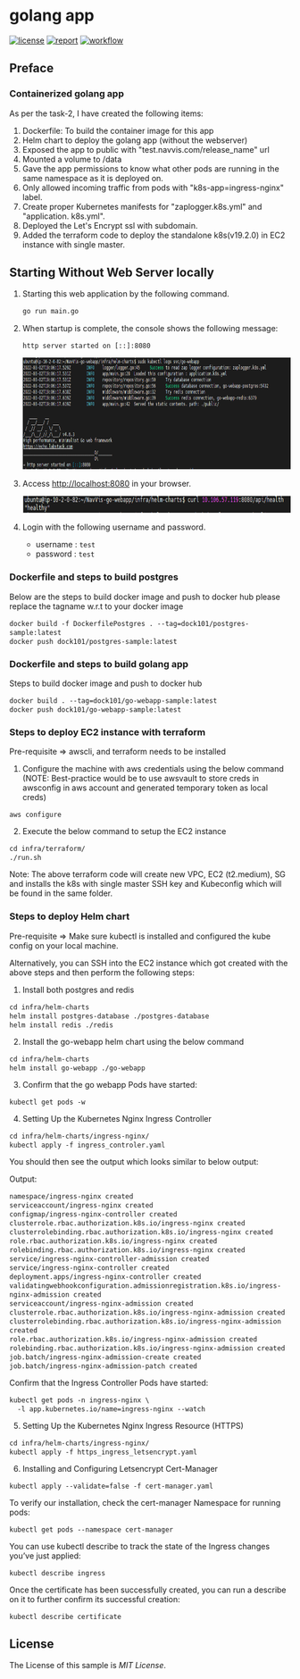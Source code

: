 # golang app

[![license](https://img.shields.io/github/license/Shashankreddysunkara/NavVis-go-webapp?style=for-the-badge)](https://github.com/Shashankreddysunkara/NavVis-go-webapp/blob/main/LICENSE)
[![report](https://goreportcard.com/badge/github.com/Shashankreddysunkara/NavVis-go-webapp?style=for-the-badge)](https://goreportcard.com/report/github.com/Shashankreddysunkara/NavVis-go-webapp)
[![workflow](https://img.shields.io/github/workflow/status/Shashankreddysunkara/NavVis-go-webapp/check?label=check&style=for-the-badge&logo=github)](https://github.com/Shashankreddysunkara/NavVis-go-webapp/actions?query=workflow%3Acheck)


## Preface

### Containerized golang app 

As per the task-2, I have created the following items:
1. Dockerfile: To build the container image for this app
2. Helm chart to deploy the golang app (without the webserver)
3. Exposed the app to public with "test.navvis.com/release_name" url
4. Mounted a volume to /data
5. Gave the app permissions to know what other pods are running in the same
   namespace as it is deployed on.
6. Only allowed incoming traffic from pods with "k8s-app=ingress-nginx" label.
7. Create proper Kubernetes manifests for "zaplogger.k8s.yml" and "application.
   k8s.yml".
8. Deployed the Let's Encrypt ssl with subdomain.
9. Added the terraform code to deploy the standalone k8s(v19.2.0) in EC2 instance with single master.

## Starting Without Web Server locally
1. Starting this web application by the following command.
    ```bash
    go run main.go
    ```
2. When startup is complete, the console shows the following message:
    ```
    http server started on [::]:8080
    ```

    <img width=650px height=200px src="./NavVis%20task2%20result%201%20-%20without%20webserver.png" alt="Project Plan"></a> 

3. Access [http://localhost:8080](http://localhost:8080) in your browser.
   
   <img width=650px height=30px src="./NavVis%20task2%20result%202%20-%20without%20webserver.png" alt="Project Plan"></a>
4. Login with the following username and password.
    - username : ``test``
    - password : ``test``

### Dockerfile and steps to build postgres
Below are the steps to build docker image and push to docker hub
please replace the tagname w.r.t to your docker image

```
docker build -f DockerfilePostgres . --tag=dock101/postgres-sample:latest
docker push dock101/postgres-sample:latest
```

### Dockerfile and steps to build golang app

Steps to build docker image and push to docker hub

```
docker build . --tag=dock101/go-webapp-sample:latest
docker push dock101/go-webapp-sample:latest
```

### Steps to deploy EC2 instance with terraform

Pre-requisite => awscli, and terraform needs to be installed 

1. Configure the machine with aws credentials using the below command (NOTE: Best-practice would be to use awsvault to store creds in awsconfig in aws account and generated temporary token as local creds)
```
aws configure
```
2. Execute the below command to setup the EC2 instance
```
cd infra/terraform/
./run.sh
```
Note: 
The above terraform code will create new VPC, EC2 (t2.medium), SG and installs the k8s with single master SSH key and Kubeconfig which will be found in the same folder.


### Steps to deploy Helm chart

Pre-requisite => Make sure kubectl is installed and configured the kube config on your local machine.

Alternatively, you can SSH into the EC2 instance which got created with the above steps and then perform the following steps:

1. Install both postgres and redis
```
cd infra/helm-charts
helm install postgres-database ./postgres-database
helm install redis ./redis
```

2. Install the go-webapp helm chart using the below command

```
cd infra/helm-charts
helm install go-webapp ./go-webapp
```

3. Confirm that the go webapp Pods have started:
```
kubectl get pods -w
```

4. Setting Up the Kubernetes Nginx Ingress Controller
```
cd infra/helm-charts/ingress-nginx/
kubectl apply -f ingress_controler.yaml
```
You should then see the output which looks similar to below output:

Output:
```
namespace/ingress-nginx created
serviceaccount/ingress-nginx created
configmap/ingress-nginx-controller created
clusterrole.rbac.authorization.k8s.io/ingress-nginx created
clusterrolebinding.rbac.authorization.k8s.io/ingress-nginx created
role.rbac.authorization.k8s.io/ingress-nginx created
rolebinding.rbac.authorization.k8s.io/ingress-nginx created
service/ingress-nginx-controller-admission created
service/ingress-nginx-controller created
deployment.apps/ingress-nginx-controller created
validatingwebhookconfiguration.admissionregistration.k8s.io/ingress-nginx-admission created
serviceaccount/ingress-nginx-admission created
clusterrole.rbac.authorization.k8s.io/ingress-nginx-admission created
clusterrolebinding.rbac.authorization.k8s.io/ingress-nginx-admission created
role.rbac.authorization.k8s.io/ingress-nginx-admission created
rolebinding.rbac.authorization.k8s.io/ingress-nginx-admission created
job.batch/ingress-nginx-admission-create created
job.batch/ingress-nginx-admission-patch created
```
Confirm that the Ingress Controller Pods have started:
```
kubectl get pods -n ingress-nginx \
  -l app.kubernetes.io/name=ingress-nginx --watch
```

5. Setting Up the Kubernetes Nginx Ingress Resource (HTTPS)
```
cd infra/helm-charts/ingress-nginx/
kubectl apply -f https_ingress_letsencrypt.yaml
```

6. Installing and Configuring Letsencrypt Cert-Manager
```
kubectl apply --validate=false -f cert-manager.yaml
```
To verify our installation, check the cert-manager Namespace for running pods:

```
kubectl get pods --namespace cert-manager
```

You can use kubectl describe to track the state of the Ingress changes you’ve just applied:

```
kubectl describe ingress
```

Once the certificate has been successfully created, you can run a describe on it to further confirm its successful creation:

```
kubectl describe certificate
```

## License
The License of this sample is *MIT License*.
